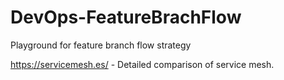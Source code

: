 # DevOps-FeatureBrachFlow
Playground for feature branch flow strategy

https://servicemesh.es/ - Detailed comparison of service mesh.
